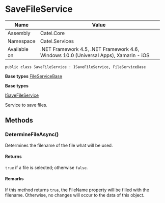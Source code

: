 

# SaveFileService

Name|Value
---|---
Assembly|Catel.Core
Namespace|Catel.Services
Available on|.NET Framework 4.5, .NET Framework 4.6, Windows 10.0 (Universal Apps), Xamarin - iOS

```
public class SaveFileService : ISaveFileService, FileServiceBase
```

**Base types**
[FileServiceBase](/Catel.Core\Catel\Services\FileServiceBase.md)

**Base types**

[ISaveFileService](/Catel.Core\Catel\Services\ISaveFileService.md)


Service to save files.



## Methods

### DetermineFileAsync()

Determines the filename of the file what will be used.

#### Returns

```true``` if a file is selected; otherwise ```false```.

#### Remarks

If this method returns ```true```, the FileName property will be filled with the filename. Otherwise,
    no changes will occur to the data of this object.




